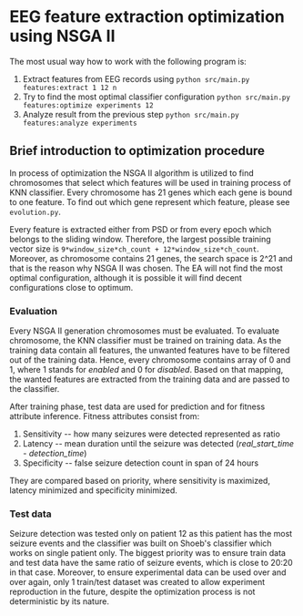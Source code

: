 # EEG feature extraction optimization using NSGA II

The most usual way how to work with the following program is:

1. Extract features from EEG records using `python src/main.py features:extract 1 12 n`
2. Try to find the most optimal classifier configuration `python src/main.py features:optimize experiments 12`
3. Analyze result from the previous step `python src/main.py features:analyze experiments`

## Brief introduction to optimization procedure

In process of optimization the NSGA II algorithm is utilized to find chromosomes that select which features will be
used in training process of KNN classifier. Every chromosome has 21 genes which each gene is bound to one feature.
To find out which gene represent which feature, please see `evolution.py`.

Every feature is extracted either from PSD or from every epoch which belongs to the sliding window. Therefore, the
largest possible training vector size is `9*window_size*ch_count + 12*window_size*ch_count`. Moreover,
as chromosome contains 21 genes, the search space is 2^21 and that is the reason why NSGA II was chosen.
The EA will not find the most optimal configuration, although it is possible it will find decent
configurations close to optimum.

### Evaluation

Every NSGA II generation chromosomes must be evaluated. To evaluate chromosome, the KNN classifier must be
trained on training data. As the training data contain all features, the unwanted features have to be
filtered out of the training data. Hence, every chromosome contains array of 0 and 1, where 1 stands for _enabled_ and
0 for _disabled_. Based on that mapping, the wanted features are extracted from the training data and are passed to the classifier.

After training phase, test data are used for prediction and for fitness attribute inference. Fitness attributes
consist from:

1. Sensitivity -- how many seizures were detected represented as ratio
2. Latency -- mean duration until the seizure was detected (_real\_start\_time_ - _detection\_time_)
3. Specificity -- false seizure detection count in span of 24 hours

They are compared based on priority, where sensitivity is maximized, latency minimized and specificity minimized.

### Test data

Seizure detection was tested only on patient 12 as this patient has the most seizure events and the classifier
was built on Shoeb's classifier which works on single patient only.
The biggest priority was to ensure train data and test data have the same ratio of seizure events, which
is close to 20:20 in that case. Moreover, to ensure experimental data can be used over and over again,
only 1 train/test dataset was created to allow experiment reproduction in the future, despite the
optimization process is not deterministic by its nature.